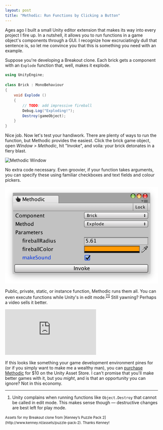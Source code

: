 ```yaml
---
layout: post
title: "Methodic: Run Functions by Clicking a Button"
---
```


Ages ago I built a small Unity editor extension that makes its way into every project I fire up. In a nutshell, it allows you to run functions in a game object's components through a GUI. I recognize how excruciatingly dull that sentence is, so let me convince you that this is something you need with an example.

Suppose you're developing a Breakout clone. Each brick gets a component with an `Explode` function that, well, makes it explode.

```csharp
using UnityEngine;

class Brick : MonoBehaviour
{
    void Explode ()
    {
        // TODO: add impressive fireball
        Debug.Log("Exploding!");
        Destroy(gameObject);
    }
}
```

Nice job. Now let's test your handiwork. There are plenty of ways to run the function, but Methodic provides the easiest. Click the brick game object, open *Window > Methodic*, hit "Invoke", and voila: your brick detonates in a fiery blast.

<img alt="Methodic Window" srcset="/images/methodic.png 1x, /images/methodic@2x.png 2x" src="/images/methodic.png">

No extra code necessary. Even groovier, if your function takes arguments, you can specify these using familiar checkboxes and text fields and colour pickers.

<img alt="Methodic Window With Arguments" src="/images/methodic-arguments.png">

Public, private, static, or instance function, Methodic runs them all. You can even execute functions while Unity's in edit mode.<sup><a href="#fn1" id="r1">[1]</a></sup> Still yawning? Perhaps a video sells it better.

<div class="video">
    <iframe src="https://www.youtube.com/embed/x9x80XV-8G8?color=white" frameborder="0" allowfullscreen></iframe>
</div>

If this looks like something your game development environment pines for (or if you simply want to make me a wealthy man), you can [purchase Methodic](https://www.assetstore.unity3d.com/en/#!/content/954) for $10 on the Unity Asset Store. I can't promise that you'll make better games with it, but you *might*, and is that an opportunity you can ignore? Not in this economy.


---

<ol class="footnotes">
    <li id="fn1">Unity complains when running functions like <code>Object.Destroy</code> that cannot be called in edit mode. This makes sense though &mdash; destructive changes are best left for play mode.<a href="#r1" class="return"></a></li>
</ol>

<small>
    Assets for my Breakout clone from [Kenney’s Puzzle Pack 2](http://www.kenney.nl/assets/puzzle-pack-2). Thanks Kenney!
</small>

